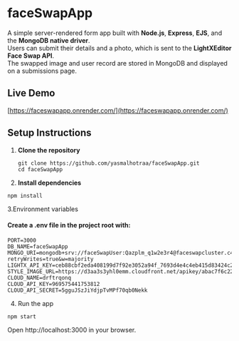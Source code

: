 # faceSwapApp

A simple server-rendered form app built with **Node.js**, **Express**, **EJS**, and the **MongoDB native driver**.  
Users can submit their details and a photo, which is sent to the **LightXEditor Face Swap API**.  
The swapped image and user record are stored in MongoDB and displayed on a submissions page.

## Live Demo
[https://faceswapapp.onrender.com/](https://faceswapapp.onrender.com/)

## Setup Instructions

1. **Clone the repository**
   ```
   git clone https://github.com/yasmalhotraa/faceSwapApp.git
   cd faceSwapApp
   
2. **Install dependencies**

```
npm install
```

3.Environment variables

#### Create a .env file in the project root with:
```
PORT=3000
DB_NAME=faceSwapApp
MONGO_URI=mongodb+srv://faceSwapUser:Qazplm_q1w2e3r4@faceswapcluster.c4nshrh.mongodb.net/faceSwapApp?retryWrites=true&w=majority
LIGHTX_API_KEY=ceb88cbf2eda408199d7f92e3052a94f_7693d4e4c4eb415d83424c222bf73777_andoraitools
STYLE_IMAGE_URL=https://d3aa3s3yhl0emm.cloudfront.net/apikey/abac7f6c22574a00adeffdf6302fd7ba.jpeg
CLOUD_NAME=drftrqonq
CLOUD_API_KEY=969575441753812
CLOUD_API_SECRET=5gguJSzJiYdjpTvMPf70qb0Nekk
```


4. Run the app

```
npm start
```
Open http://localhost:3000 in your browser.





